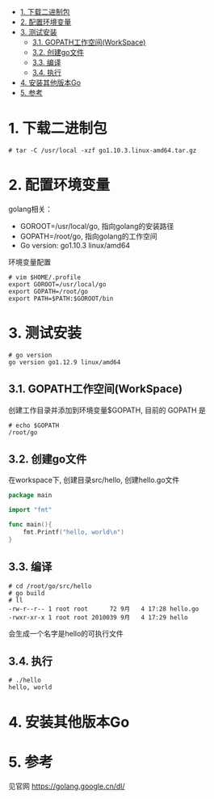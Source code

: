 
<!-- @import "[TOC]" {cmd="toc" depthFrom=1 depthTo=6 orderedList=false} -->

<!-- code_chunk_output -->

- [1. 下载二进制包](#1-下载二进制包)
- [2. 配置环境变量](#2-配置环境变量)
- [3. 测试安装](#3-测试安装)
  - [3.1. GOPATH工作空间(WorkSpace)](#31-gopath工作空间workspace)
  - [3.2. 创建go文件](#32-创建go文件)
  - [3.3. 编译](#33-编译)
  - [3.4. 执行](#34-执行)
- [4. 安装其他版本Go](#4-安装其他版本go)
- [5. 参考](#5-参考)

<!-- /code_chunk_output -->


# 1. 下载二进制包

```
# tar -C /usr/local -xzf go1.10.3.linux-amd64.tar.gz
```

# 2. 配置环境变量

golang相关：

- GOROOT=/usr/local/go, 指向golang的安装路径
- GOPATH=/root/go, 指向golang的工作空间
- Go version: go1.10.3 linux/amd64

环境变量配置

```
# vim $HOME/.profile
export GOROOT=/usr/local/go
export GOPATH=/root/go
export PATH=$PATH:$GOROOT/bin
```

# 3. 测试安装

```shell
# go version
go version go1.12.9 linux/amd64
```

## 3.1. GOPATH工作空间(WorkSpace)

创建工作目录并添加到环境变量\$GOPATH, 目前的 GOPATH 是

```
# echo $GOPATH
/root/go
```

## 3.2. 创建go文件

在workspace下, 创建目录src/hello, 创建hello.go文件

```go
package main

import "fmt"

func main(){
    fmt.Printf("hello, world\n")
}
```

## 3.3. 编译

```shell
# cd /root/go/src/hello
# go build
# ll
-rw-r--r-- 1 root root      72 9月   4 17:28 hello.go
-rwxr-xr-x 1 root root 2010039 9月   4 17:29 hello
```

会生成一个名字是hello的可执行文件

## 3.4. 执行

```
# ./hello
hello, world
```

# 4. 安装其他版本Go


# 5. 参考

见官网 https://golang.google.cn/dl/ 